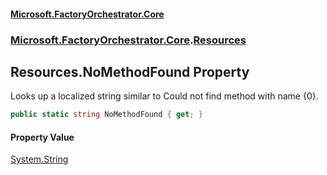 #### [Microsoft.FactoryOrchestrator.Core](./Microsoft-FactoryOrchestrator-Core.md 'Microsoft.FactoryOrchestrator.Core')
### [Microsoft.FactoryOrchestrator.Core](./Microsoft-FactoryOrchestrator-Core.md 'Microsoft.FactoryOrchestrator.Core').[Resources](./Microsoft-FactoryOrchestrator-Core-Resources.md 'Microsoft.FactoryOrchestrator.Core.Resources')
## Resources.NoMethodFound Property
Looks up a localized string similar to Could not find method with name {0}.  
```csharp
public static string NoMethodFound { get; }
```
#### Property Value
[System.String](https://docs.microsoft.com/en-us/dotnet/api/System.String 'System.String')  
